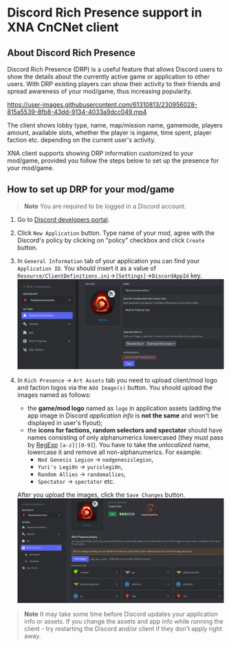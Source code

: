 # Discord Rich Presence support in XNA CnCNet client

About Discord Rich Presence
-----------------------------------
Discord Rich Presence (DRP) is a useful feature that allows Discord users to show the details about the currently active game or application to other users. With DRP existing players can show their activity to their friends and spread awareness of your mod/game, thus increasing popularity.

https://user-images.githubusercontent.com/61310813/230956028-815a5539-8fb8-43dd-9134-4033a9dcc049.mp4

The client shows lobby type, name, map/mission name, gamemode, players amount, available slots, whether the player is ingame, time spent, player faction etc. depending on the current user's activity.

XNA client supports showing DRP information customized to your mod/game, provided you follow the steps below to set up the presence for your mod/game.

How to set up DRP for your mod/game
-----------------------------------

> **Note**
> You are required to be logged in a Discord account.

1. Go to [Discord developers portal](https://discord.com/developers/applications).
2. Click `New Application` button. Type name of your mod, agree with the Discord's policy by clicking on "policy" checkbox and click `Create` button.
3. In `General Information` tab of your application you can find your `Application ID`. You should insert it as a value of `Resource/ClientDefinitions.ini`->`[Settings]`->`DiscordAppId` key.
![ID](Images/drp-id.png)
4. In `Rich Presence` → `Art Assets` tab you need to upload client/mod logo and faction logos via the `Add Image(s)` button. You should upload the images named as follows:
   - the **game/mod logo** named as `logo` in application assets (adding the app image in Discord *application info* is **not the same** and won't be displayed in user's flyout);
   - the **icons for factions, random selectors and spectator** should have names consisting of only alphanumerics lowercased (they must pass by [RegExp](https://regexr.com) `[a-z]|[0-9]`). You have to take the *unlocalized* name, lowercase it and remove all non-alphanumerics. For example:
     - `Nod Genesis Legion` -> `nodgenesislegion`,
     - `Yuri's Legi0n` -> `yurislegi0n`,
     - `Random Allies` -> `randomallies`,
     - `Spectator` -> `spectator` etc.

   After you upload the images, click the `Save Changes` button.
![ASSETS](Images/drp-assets.png)

> **Note**
> It may take some time before Discord updates your application info or assets. If you change the assets and app info while running the client - try restarting the Discord and/or client if they don't apply right away.
